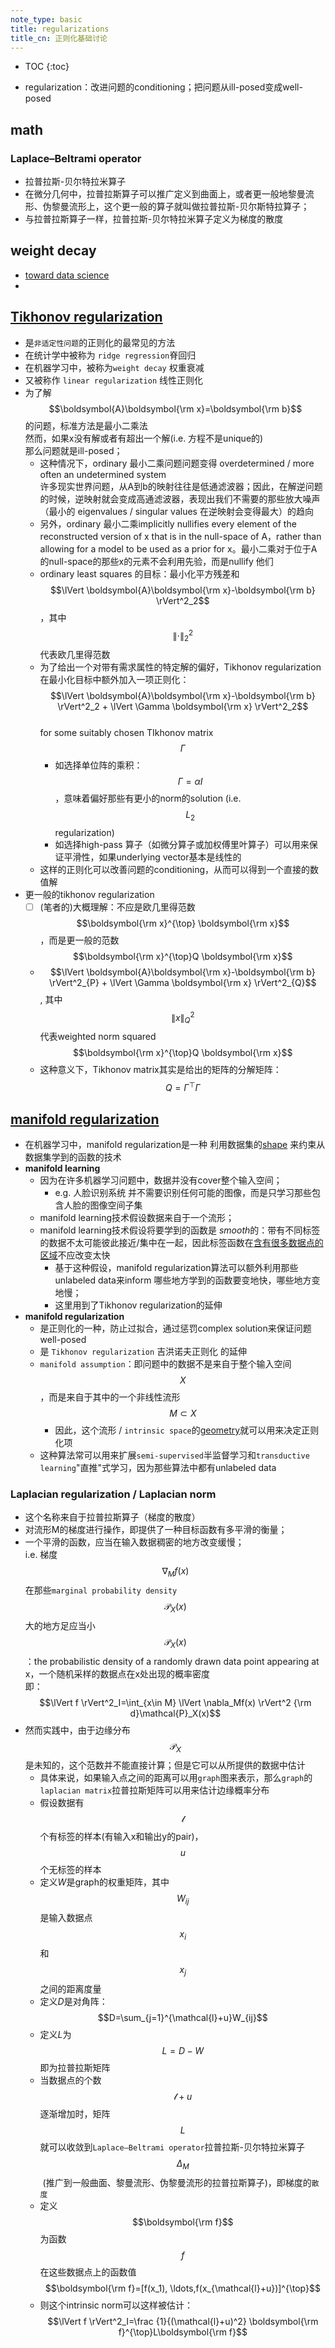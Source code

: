 ```yaml
---
note_type: basic
title: regularizations
title_cn: 正则化基础讨论
---
```


* TOC
{:toc}


 - regularization：改进问题的conditioning；把问题从ill-posed变成well-posed

## math

### Laplace–Beltrami operator

 - 拉普拉斯-贝尔特拉米算子
 - 在微分几何中，拉普拉斯算子可以推广定义到曲面上，或者更一般地黎曼流形、伪黎曼流形上，这个更一般的算子就叫做拉普拉斯-贝尔斯特拉算子；
 - 与拉普拉斯算子一样，拉普拉斯-贝尔特拉米算子定义为梯度的散度

## weight decay

 - [toward data science](https://towardsdatascience.com/this-thing-called-weight-decay-a7cd4bcfccab)
 - 

## [Tikhonov regularization](https://en.wikipedia.org/wiki/Tikhonov_regularization)

- 是`非适定性问题`的正则化的最常见的方法
- 在统计学中被称为 `ridge regression`脊回归
- 在机器学习中，被称为`weight decay` 权重衰减
- 又被称作 `linear regularization` 线性正则化
- 为了解$$\boldsymbol{A}\boldsymbol{\rm x}=\boldsymbol{\rm b}$$的问题，标准方法是最小二乘法<br>然而，如果x没有解或者有超出一个解(i.e. 方程不是unique的)<br>那么问题就是ill-posed；
  - 这种情况下，ordinary 最小二乘问题问题变得 overdetermined / more often an undetermined system<br>许多现实世界问题，从A到b的映射往往是低通滤波器；因此，在解逆问题的时候，逆映射就会变成高通滤波器，表现出我们不需要的那些放大噪声（最小的 eigenvalues / singular values 在逆映射会变得最大）的趋向
  - 另外，ordinary 最小二乘implicitly nullifies every element of the reconstructed version of x that is in the null-space of A，rather than allowing for a model to be used as a prior for x。最小二乘对于位于A的null-space的那些x的元素不会利用先验，而是nullify 他们
  - ordinary least squares 的目标：最小化平方残差和<br>$$\lVert \boldsymbol{A}\boldsymbol{\rm x}-\boldsymbol{\rm b} \rVert^2_2$$，其中$$\lVert \cdot \rVert^2_2$$代表欧几里得范数
  - 为了给出一个对带有需求属性的特定解的偏好，Tikhonov regularization 在最小化目标中额外加入一项正则化：<br>$$\lVert \boldsymbol{A}\boldsymbol{\rm x}-\boldsymbol{\rm b} \rVert^2_2 + \lVert \Gamma \boldsymbol{\rm x} \rVert^2_2$$<br>for some suitably chosen TIkhonov matrix $$\Gamma$$ 
    - 如选择单位阵的乘积：$$\Gamma=\alpha I$$，意味着偏好那些有更小的norm的solution (i.e. $$L_2$$ regularization)
    - 如选择high-pass 算子（如微分算子或加权傅里叶算子）可以用来保证平滑性，如果underlying vector基本是线性的
  - 这样的正则化可以改善问题的conditioning，从而可以得到一个直接的数值解
- 更一般的tikhonov regularization
  - [ ] (笔者的)大概理解：不应是欧几里得范数$$\boldsymbol{\rm x}^{\top} \boldsymbol{\rm x}$$，而是更一般的范数$$\boldsymbol{\rm x}^{\top}Q \boldsymbol{\rm x}$$
  - $$\lVert \boldsymbol{A}\boldsymbol{\rm x}-\boldsymbol{\rm b} \rVert^2_{P} + \lVert \Gamma \boldsymbol{\rm x} \rVert^2_{Q}$$, 其中$$\lVert x \rVert^2_{Q}$$代表weighted norm squared $$\boldsymbol{\rm x}^{\top}Q \boldsymbol{\rm x}$$
  - 这种意义下，Tikhonov matrix其实是给出的矩阵的分解矩阵：$$Q=\Gamma^{\top}\Gamma$$

## [manifold regularization](https://en.wikipedia.org/wiki/Manifold_regularization)

- 在机器学习中，manifold regularization是一种 利用数据集的<u>shape</u> 来约束从数据集学到的函数的技术
- **manifold learning**
  - 因为在许多机器学习问题中，数据并没有cover整个输入空间；
    - e.g. 人脸识别系统 并不需要识别任何可能的图像，而是只学习那些包含人脸的图像空间子集
  - manifold learning技术假设数据来自于一个流形；
  - manifold learning技术假设将要学到的函数是 *smooth*的：带有不同标签的数据不太可能彼此接近/集中在一起，因此标签函数在<u>含有很多数据点的区域</u>不应改变太快
    - 基于这种假设，manifold regularization算法可以额外利用那些unlabeled data来inform 哪些地方学到的函数要变地快，哪些地方变地慢；
    - 这里用到了Tikhonov regularization的延伸
- **manifold regularization**
  - 是正则化的一种，防止过拟合，通过惩罚complex solution来保证问题well-posed
  - 是 `Tikhonov regularization` 吉洪诺夫正则化 的延伸
  - `manifold assumption`：即问题中的数据不是来自于整个输入空间$$X$$，而是来自于其中的一个非线性流形$$M \subset X$$ 
    - 因此，这个流形 / `intrinsic space`的<u>geometry</u>就可以用来决定正则化项
  - 这种算法常可以用来扩展`semi-supervised`半监督学习和`transductive learning`"直推"式学习，因为那些算法中都有unlabeled data

### Laplacian regularization / Laplacian norm

 - 这个名称来自于拉普拉斯算子（梯度的散度）
 - 对流形M的梯度进行操作，即提供了一种目标函数有多平滑的衡量；
 - 一个平滑的函数，应当在输入数据稠密的地方改变缓慢；<br>i.e. 梯度$$\nabla_Mf(x)$$在那些`marginal probability density` $$\mathcal{P}_X(x)$$大的地方足应当小<br>$$\mathcal{P}_X(x)$$：the probabilistic density of a randomly drawn data point appearing at x，一个随机采样的数据点在x处出现的概率密度<br>即：$$\lVert f \rVert^2_I=\int_{x\in M} \lVert \nabla_Mf(x) \rVert^2 {\rm d}\mathcal{P}_X(x)$$
 - 然而实践中，由于边缘分布$$\mathcal{P}_X$$是未知的，这个范数并不能直接计算；但是它可以从所提供的数据中估计
    - 具体来说，如果输入点之间的距离可以用`graph`图来表示，那么`graph`的`laplacian matrix`拉普拉斯矩阵可以用来估计边缘概率分布
    - 假设数据有$$\mathcal{l}$$个有标签的样本(有输入x和输出y的pair)，$$u$$个无标签的样本
    - 定义*W*是graph的权重矩阵，其中$$W_{ij}$$是输入数据点$$x_i$$和$$x_j$$之间的距离度量
    - 定义*D*是对角阵：$$D=\sum_{j=1}^{\mathcal{l}+u}W_{ij}$$
    - 定义*L*为$$L=D-W$$即为拉普拉斯矩阵
    - 当数据点的个数$$\mathcal{l}+u$$逐渐增加时，矩阵$$L$$就可以收敛到`Laplace–Beltrami operator`拉普拉斯-贝尔特拉米算子$$\Delta_M$$ (推广到一般曲面、黎曼流形、伪黎曼流形的拉普拉斯算子)，即梯度的`散度`
    - 定义$$\boldsymbol{\rm f}$$为函数$$f$$在这些数据点上的函数值$$\boldsymbol{\rm f}=[f(x_1), \ldots,f(x_{\mathcal{l}+u})]^{\top}$$
    - 则这个intrinsic norm可以这样被估计：<br>$$\lVert f \rVert^2_I=\frac {1}{(\mathcal{l}+u)^2} \boldsymbol{\rm f}^{\top}L\boldsymbol{\rm f}$$